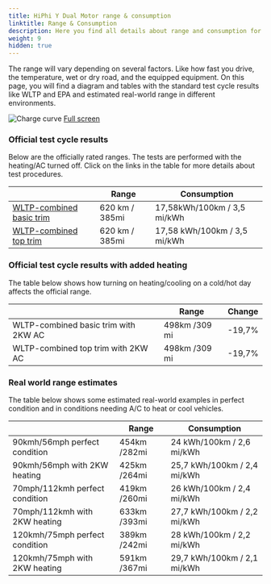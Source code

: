 ```yaml
---
title: HiPhi Y Dual Motor range & consumption
linktitle: Range & Consumption
description: Here you find all details about range and consumption for HiPhi Y Dual Motor.
weight: 9
hidden: true
---
```

<!-- markdownlint-disable MD033 -->
<object type="image/svg+xml" data="../modelnavigation.svg"></object>

The range will vary depending on several factors. Like how fast you drive, the temperature, wet or dry road, and the equipped equipment. On this page, you will find a diagram and tables with the standard test cycle results like WLTP and EPA and estimated real-world range in different environments. 

![Charge curve](../range.svg  "Range information")
[Full screen](../range.svg)

### Official test cycle results

Below are the officially rated ranges. The tests are performed with the heating/AC turned off. Click on the links in the table for more details about test procedures. 

| | Range  | Consumption  |
|----|-----|------|
| [WLTP-combined basic trim](../../../../../guides/understandingrange/wltp/) | 620 km / 385mi |17,58kWh/100km / 3,5 mi/kWh | 
| [WLTP-combined top trim](../../../../../guides/understandingrange/wltp/) | 620 km / 385mi | 17,58 kWh/100km / 3,5 mi/kWh | 

### Official test cycle results with added heating

The table below shows how turning on heating/cooling on a cold/hot day affects the official range. 

| | Range  | Change  |
|----|-----|------|
| WLTP-combined basic trim with 2KW AC | 498km /309 mi | -19,7%|
| WLTP-combined top trim with 2KW AC | 498km /309 mi | -19,7%|

### Real world range estimates

The table below shows some estimated real-world examples in perfect condition and in conditions needing A/C to heat or cool vehicles. 

| | Range  | Consumption  |
|----|-----|------|
| 90kmh/56mph perfect condition | 454km /282mi| 24 kWh/100km / 2,6 mi/kWh |
| 90kmh/56mph with 2KW heating | 425km /264mi| 25,7 kWh/100km / 2,4 mi/kWh |
| 70mph/112kmh perfect condition | 419km /260mi| 26 kWh/100km / 2,4 mi/kWh|
| 70mph/112kmh with 2KW heating | 633km /393mi| 27,7 kWh/100km / 2,2 mi/kWh  |
| 120kmh/75mph perfect condition | 389km /242mi| 28 kWh/100km / 2,2 mi/kWh |
| 120kmh/75mph with 2KW heating | 591km /367mi| 29,7 kWh/100km / 2,1 mi/kWh |

